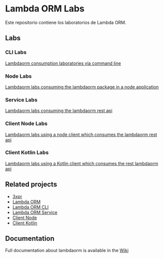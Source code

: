# Lambda ORM Labs

Este repositorio contiene los laboratorios de Lambda ORM.

## Labs

### CLI Labs

[Lambdaorm consumption laboratories via command line](https://github.com/FlavioLionelRita/lambdaorm-labs/tree/main/labs/cli)

### Node Labs

[Lambdaorm labs consuming the lambdaorm package in a node application](https://github.com/FlavioLionelRita/lambdaorm-labs/tree/main/labs/node)

### Service Labs

[Lambdaorm labs consuming the lambdaorm rest api](https://github.com/FlavioLionelRita/lambdaorm-labs/tree/main/labs/svc)

### Client Node Labs

[Lambdaorm labs using a node client which consumes the lambdaorm rest api](https://github.com/FlavioLionelRita/lambdaorm-labs/tree/main/labs/client-node)

### Client Kotlin Labs

[Lambdaorm labs using a Kotlin client which consumes the rest lambdaorm api](https://github.com/FlavioLionelRita/lambdaorm-labs/tree/main/labs/client-kotlin)

## Related projects

- [3xpr](https://www.npmjs.com/package/3xpr)
- [Lambda ORM](https://www.npmjs.com/package/lambdaorm)
- [Lambda ORM CLI](https://www.npmjs.com/package/lambdaorm-cli)
- [Lambda ORM Service](https://github.com/FlavioLionelRita/lambdaorm-svc)
- [Client Node](https://www.npmjs.com/package/lambdaorm-client-node)
- [Client Kotlin](https://github.com/FlavioLionelRita/lambdaorm-client-kotlin)

## Documentation

Full documentation about lambdaorm is available in the [Wiki](https://github.com/FlavioLionelRita/lambdaorm/wiki)
